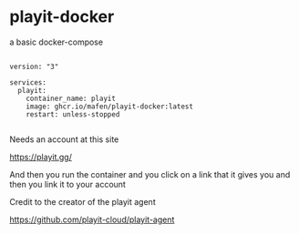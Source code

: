 # playit-docker

a basic docker-compose

```

version: "3"

services:
  playit:
    container_name: playit
    image: ghcr.io/mafen/playit-docker:latest
    restart: unless-stopped
    
```

Needs an account at this site 

https://playit.gg/

And then you run the container and you click on a link that it gives you 
and then you link it to your account 


Credit to the creator of the playit agent 

https://github.com/playit-cloud/playit-agent

